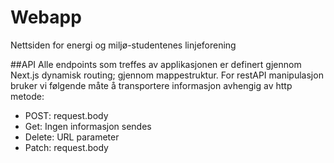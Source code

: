 # Webapp

Nettsiden for energi og miljø-studentenes linjeforening



##API
Alle endpoints som treffes av applikasjonen er definert gjennom Next.js dynamisk routing; gjennom mappestruktur.
For restAPI manipulasjon bruker vi følgende måte å transportere informasjon avhengig av http metode:
- POST: request.body
- Get: Ingen informasjon sendes
- Delete: URL parameter
- Patch: request.body